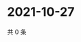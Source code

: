 # 2021-10-27

共 0 条

<!-- BEGIN -->
<!-- 最后更新时间 Wed Oct 27 2021 09:56:27 GMT+0800 (China Standard Time) -->

<!-- END -->
